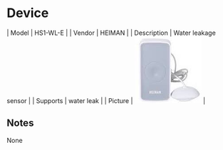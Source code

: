 
# Device

| Model | HS1-WL-E  |
| Vendor  | HEIMAN  |
| Description | Water leakage sensor |
| Supports | water leak |
| Picture | ![../images/devices/HS1-WL-E.jpg](../images/devices/HS1-WL-E.jpg) |

## Notes

None

